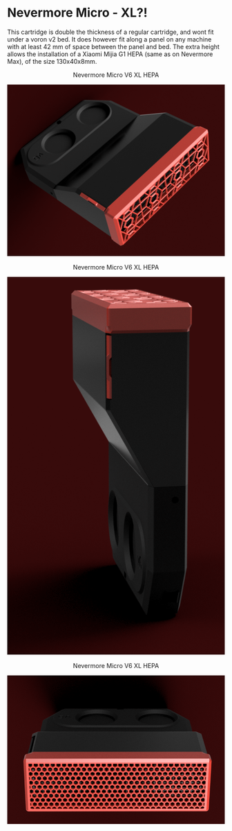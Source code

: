 # Nevermore Micro - XL?!
This cartridge is double the thickness of a regular cartridge, and wont fit under a voron v2 bed. It does however fit along a panel on any machine with at least 42 mm of space between the panel and bed. The extra height allows the installation of a Xiaomi Mijia G1 HEPA (same as on Nevermore Max), of the size 130x40x8mm.
<div align="center">Nevermore Micro V6 XL HEPA</div>

![Nevermore Activated Carbon Filter Micro V5 Duo](XL_Cartridge_HEPA.png "Nevermore Activated Carbon Filter Micro V6")

<div align="center">Nevermore Micro V6 XL HEPA</div>

![Nevermore Activated Carbon Filter Micro V4](XL_Cartridge_HEPA2.png "Nevermore Activated Carbon Filter Micro V6")

<div align="center">Nevermore Micro V6 XL HEPA</div>

![Nevermore Activated Carbon Filter Micro V4](XL_Cartridge_HEPA3.png "Nevermore Activated Carbon Filter Micro V6")


